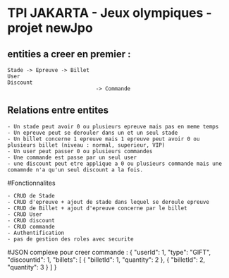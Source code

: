
# TPI JAKARTA - Jeux olympiques - projet newJpo

## entities a creer en premier :
    Stade -> Epreuve -> Billet
    User
    Discount
                                -> Commande


## Relations entre entites
    - Un stade peut avoir 0 ou plusieurs epreuve mais pas en meme temps
    - Un epreuve peut se derouler dans un et un seul stade
    - Un billet concerne 1 epreuve mais 1 epreuve peut avoir 0 ou plusieurs billet (niveau : normal, superieur, VIP)
    - Un user peut passer 0 ou plusieurs commandes
    - Une commande est passe par un seul user
    - une discount peut etre applique a 0 ou plusieurs commande mais une comamnde n'a qu'un seul discount a la fois.


#Fonctionnalites 

    - CRUD de Stade
    - CRUD d'epreuve + ajout de stade dans lequel se deroule epreuve
    - CRUD de Billet + ajout d'epreuve concerne par le billet
    - CRUD User
    - CRUD discount
    - CRUD commande
    - Authentification
    - pas de gestion des roles avec securite


 #JSON complexe pour creer commande : 
    {
      "userId": 1,
      "type": "GIFT",
      "discountid": 1,
      "billets": [
        {
          "billetId": 1,
          "quantity": 2
        },
        {
          "billetId": 2,
          "quantity": 3
        }
      ]
    }
     
